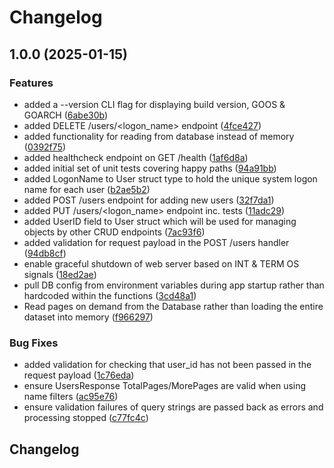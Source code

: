 # Changelog

## 1.0.0 (2025-01-15)


### Features

* added a --version CLI flag for displaying build version, GOOS & GOARCH ([6abe30b](https://github.com/michaelprice232/user-mgmt-service-api/commit/6abe30b03eaaef91d38ed7b961c004050768c47b))
* added DELETE /users/&lt;logon_name&gt; endpoint ([4fce427](https://github.com/michaelprice232/user-mgmt-service-api/commit/4fce42766cdd793ce7c4491f4c3cf6dd64eb293b))
* added functionality for reading from database instead of memory ([0392f75](https://github.com/michaelprice232/user-mgmt-service-api/commit/0392f75e5138c0e9f2dbaa5152a3f0b43c28ee66))
* added healthcheck endpoint on GET /health ([1af6d8a](https://github.com/michaelprice232/user-mgmt-service-api/commit/1af6d8a57070687a32d83eac7a6df89e54004a83))
* added initial set of unit tests covering happy paths ([94a91bb](https://github.com/michaelprice232/user-mgmt-service-api/commit/94a91bb361abbed23d8a80f0d8d0c45c7aa53eaa))
* added LogonName to User struct type to hold the unique system logon name for each user ([b2ae5b2](https://github.com/michaelprice232/user-mgmt-service-api/commit/b2ae5b27fca8a2f2e957ed56ba2d3d92ad58db02))
* added POST /users endpoint for adding new users ([32f7da1](https://github.com/michaelprice232/user-mgmt-service-api/commit/32f7da1d3b5677a4ffad55f24a5f09956965bbfd))
* added PUT /users/&lt;logon_name&gt; endpoint inc. tests ([11adc29](https://github.com/michaelprice232/user-mgmt-service-api/commit/11adc291504c9240509becb78658ee0366c2d931))
* added UserID field to User struct which will be used for managing objects by other CRUD endpoints ([7ac93f6](https://github.com/michaelprice232/user-mgmt-service-api/commit/7ac93f653c3bbf4596b858484c9a9d72e7ef7339))
* added validation for request payload in the POST /users handler ([94db8cf](https://github.com/michaelprice232/user-mgmt-service-api/commit/94db8cf4da922222457759f623642760d56c0fee))
* enable graceful shutdown of web server based on INT & TERM OS signals ([18ed2ae](https://github.com/michaelprice232/user-mgmt-service-api/commit/18ed2ae12bcc233a4798a038095c08347a6bc682))
* pull DB config from environment variables during app startup rather than hardcoded within the functions ([3cd48a1](https://github.com/michaelprice232/user-mgmt-service-api/commit/3cd48a19df599103988b2e2a89f720f772b67b26))
* Read pages on demand from the Database rather than loading the entire dataset into memory ([f966297](https://github.com/michaelprice232/user-mgmt-service-api/commit/f966297a11b681801ee564823a6d12dd0e770117))


### Bug Fixes

* added validation for checking that user_id has not been passed in the request payload ([1c76eda](https://github.com/michaelprice232/user-mgmt-service-api/commit/1c76eda40da0945abfeeebf9f833a3c0f9c35f57))
* ensure UsersResponse TotalPages/MorePages are valid when using name filters ([ac95e76](https://github.com/michaelprice232/user-mgmt-service-api/commit/ac95e764b0435473e842ac56e6886b9ad035b203))
* ensure validation failures of query strings are passed back as errors and processing stopped ([c77fc4c](https://github.com/michaelprice232/user-mgmt-service-api/commit/c77fc4cdb6bec45ba0a505a4bb3e12c64f8c7d4f))

## Changelog

